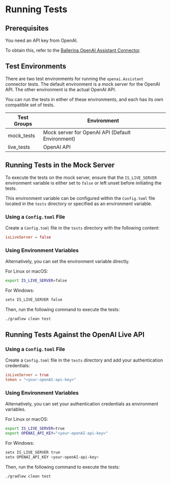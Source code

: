 # Running Tests

## Prerequisites

You need an API key from OpenAI.

To obtain this, refer to the [Ballerina OpenAI Assistant Connector](https://github.com/ballerina-platform/module-ballerinax-openai.Assistant/blob/main/ballerina/Module.md).

## Test Environments

There are two test environments for running the `openai.Assistant` connector tests. The default environment is a mock server for the OpenAI API. The other environment is the actual OpenAI API.

You can run the tests in either of these environments, and each has its own compatible set of tests.

| Test Groups | Environment                                       |
|-------------|---------------------------------------------------|
| mock_tests  | Mock server for OpenAI API (Default Environment)  |
| live_tests  | OpenAI API                                        |

## Running Tests in the Mock Server

To execute the tests on the mock server, ensure that the `IS_LIVE_SERVER` environment variable is either set to `false` or left unset before initiating the tests.

This environment variable can be configured within the `Config.toml` file located in the `tests` directory or specified as an environment variable.

### Using a `Config.toml` File

Create a `Config.toml` file in the `tests` directory with the following content:

```toml
isLiveServer = false
```

### Using Environment Variables

Alternatively, you can set the environment variable directly.

For Linux or macOS:

```bash
export IS_LIVE_SERVER=false
```

For Windows:

```bash
setx IS_LIVE_SERVER false
```

Then, run the following command to execute the tests:

```bash
./gradlew clean test
```

## Running Tests Against the OpenAI Live API

### Using a `Config.toml` File

Create a `Config.toml` file in the `tests` directory and add your authentication credentials:

```toml
isLiveServer = true
token = "<your-openAI-api-key>"
```

### Using Environment Variables

Alternatively, you can set your authentication credentials as environment variables.

For Linux or macOS:

```bash
export IS_LIVE_SERVER=true
export OPENAI_API_KEY="<your-openAI-api-key>"
```

For Windows:

```bash
setx IS_LIVE_SERVER true
setx OPENAI_API_KEY <your-openAI-api-key>
```

Then, run the following command to execute the tests:

```bash
./gradlew clean test
```